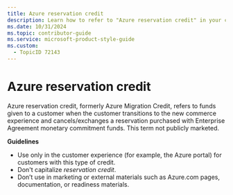 ```yaml
---
title: Azure reservation credit
description: Learn how to refer to "Azure reservation credit" in your content.
ms.date: 10/31/2024
ms.topic: contributor-guide
ms.service: microsoft-product-style-guide
ms.custom:
  - TopicID 72143
---
```



# Azure reservation credit

Azure reservation credit, formerly Azure Migration Credit, refers to funds given to a customer when the customer transitions to the new commerce experience and cancels/exchanges a reservation purchased with Enterprise Agreement monetary commitment funds. This term not publicly marketed.

**Guidelines**

- Use only in the customer experience (for example, the Azure portal) for customers with this type of credit.
- Don't capitalize *reservation credit*. 
- Don’t use in marketing or external materials such as Azure.com pages, documentation, or readiness materials.

